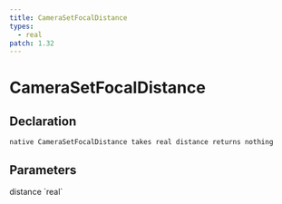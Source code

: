 ```yaml
---
title: CameraSetFocalDistance
types:
  - real
patch: 1.32
---
```


# CameraSetFocalDistance

## Declaration

```
native CameraSetFocalDistance takes real distance returns nothing
```

## Parameters
<dl>
  <dt>distance `real`</dt>
  <dd></dd>
</dl>